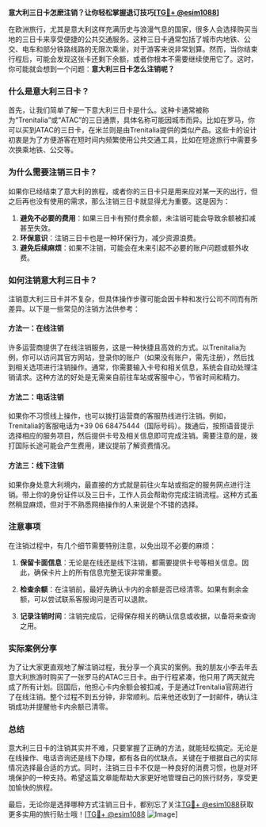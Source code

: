 **意大利三日卡怎麽注销？让你轻松掌握退订技巧[[TG💪+ @esim1088](https://t.me/s/esim1088)]**

在欧洲旅行，尤其是意大利这样充满历史与浪漫气息的国家，很多人会选择购买当地的三日卡来享受便捷的公共交通服务。这种三日卡通常包括了城市内地铁、公交、电车和部分铁路线路的无限次乘坐，对于游客来说非常划算。然而，当你结束行程后，可能会发现这张卡还剩下余额，或者你根本不需要继续使用它了。这时，你可能就会想到一个问题：**意大利三日卡怎么注销呢？**

### 什么是意大利三日卡？

首先，让我们简单了解一下意大利三日卡是什么。这种卡通常被称为“Trenitalia”或“ATAC”的三日通票，具体名称可能因城市而异。比如在罗马，你可以买到ATAC的三日卡，在米兰则是由Trenitalia提供的类似产品。这些卡的设计初衷是为了方便游客在短时间内频繁使用公共交通工具，比如在短途旅行中需要多次换乘地铁、公交等。

### 为什么需要注销三日卡？

如果你已经结束了意大利的旅程，或者你的三日卡只是用来应对某一天的出行，但之后再也没有使用的需求，那么注销三日卡就显得尤为重要。这是因为：

1. **避免不必要的费用**：如果三日卡有预付费余额，未注销可能会导致余额被扣减甚至失效。
2. **环保意识**：注销三日卡也是一种环保行为，减少资源浪费。
3. **避免后续麻烦**：如果不注销，可能会在未来引起不必要的账户问题或额外收费。

### 如何注销意大利三日卡？

注销意大利三日卡并不复杂，但具体操作步骤可能会因卡种和发行公司不同而有所差异。以下是一些常见的注销方法供参考：

#### 方法一：在线注销

许多运营商提供了在线注销服务，这是一种快捷且高效的方式。以Trenitalia为例，你可以访问其官方网站，登录你的账户（如果没有账户，需先注册），然后找到相关选项进行注销操作。通常，你需要输入卡号和相关信息，系统会自动处理注销请求。这种方法的好处是无需亲自前往车站或客服中心，节省时间和精力。

#### 方法二：电话注销

如果你不习惯线上操作，也可以拨打运营商的客服热线进行注销。例如，Trenitalia的客服电话为+39 06 68475444（国际号码）。拨通后，按照语音提示选择相应的服务项目，然后提供卡号及相关信息即可完成注销。需要注意的是，拨打国际长途可能会产生费用，建议提前了解资费情况。

#### 方法三：线下注销

如果你身处意大利境内，最直接的方式就是前往火车站或指定的服务网点进行注销。带上你的身份证件以及三日卡，工作人员会帮助你完成注销流程。这种方式虽然稍显麻烦，但对于不熟悉网络操作的人来说是个不错的选择。

### 注意事项

在注销过程中，有几个细节需要特别注意，以免出现不必要的麻烦：

1. **保留卡面信息**：无论是在线还是线下注销，都需要提供卡号等相关信息。因此，确保卡片上的所有信息完整无误非常重要。
   
2. **检查余额**：在注销前，最好先确认卡内的余额是否已经清零。如果有剩余金额，可以尝试联系客服询问是否可以退款。

3. **记录注销时间**：注销完成后，记得保存相关的确认信息或收据，以备将来查询之用。

### 实际案例分享

为了让大家更直观地了解注销过程，我分享一个真实的案例。我的朋友小李去年去意大利旅游时购买了一张罗马的ATAC三日卡。由于行程紧凑，他只用了两天就完成了所有计划。回国后，他担心卡内余额会被扣减，于是通过Trenitalia官网进行了在线注销。整个过程不到五分钟，非常顺利。后来他还收到了一封邮件，确认注销成功并提醒他卡内余额已清零。

### 总结

意大利三日卡的注销其实并不难，只要掌握了正确的方法，就能轻松搞定。无论是在线操作、电话咨询还是线下办理，都有各自的优缺点。关键在于根据自己的实际情况选择最合适的方式。同时，注销三日卡不仅是一种良好的消费习惯，也是对环境保护的一种支持。希望这篇文章能帮助大家更好地管理自己的旅行财务，享受更加愉快的旅程。

最后，无论你是选择哪种方式注销三日卡，都别忘了关注[TG💪+ @esim1088](https://t.me/s/esim1088)获取更多实用的旅行贴士哦！[[TG💪+ @esim1088](https://t.me/s/esim1088) ![Image](https://i.postimg.cc/4NQfJmqS/Snipaste-2025-05-13-00-14-12.png)]